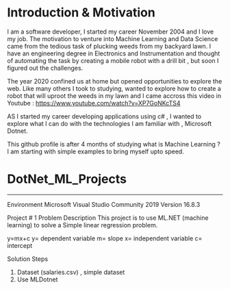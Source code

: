 # Introduction & Motivation
I am a software developer, I started my career November 2004 and I love my job. The motivation to venture into Machine Learning and Data Science came from the tedious task of plucking weeds from my backyard lawn. I have an engineering degree in Electronics and Instrumentation and thought of automating the task by creating a mobile robot with a drill bit , but soon I figured out the challenges. 

The year 2020 confined us at home but opened opportunities to explore the web. Like many others I took to studying, wanted to explore how to create a robot that will uproot the weeds in my lawn and I came accross this video in Youtube : https://www.youtube.com/watch?v=XP7GoNKcTS4

AS I started my career developing applications using c# , I wanted to explore what I can do with the technologies I am familiar with , Microsoft Dotnet. 

This github profile is after 4 months of studying what is Machine Learning ? I am starting with simple examples to bring myself upto speed. 

# DotNet_ML_Projects
************************************************************************************************

Environment 
Microsoft Visual Studio Community 2019
Version 16.8.3


Project # 1
Problem Description
This project is to use ML.NET (machine learning) to solve a Simple linear regression problem.

y=mx+c
y= dependent variable
m= slope
x= independent variable
c= intercept


Solution Steps
1. Dataset (salaries.csv) , simple dataset 
2. Use MLDotnet
